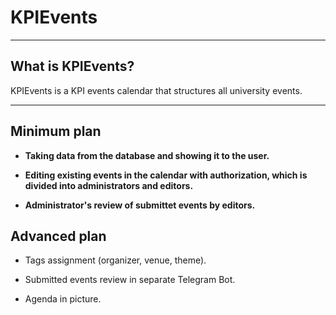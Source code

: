 # KPIEvents
-------------------------------------------------

## What is KPIEvents?

KPIEvents is a KPI events calendar that structures all university events.

-------------------------------------------------
## Minimum plan

- __Taking data from the database and showing it to the user.__

- __Editing existing events in the calendar with authorization, which is divided into administrators and editors.__

- __Administrator's review of submittet events by editors.__

## Advanced plan

- Tags assignment (organizer, venue, theme).

- Submitted events review in separate Telegram Bot.

- Agenda in picture.
